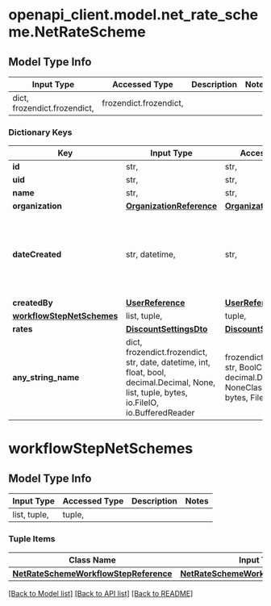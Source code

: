 # openapi_client.model.net_rate_scheme.NetRateScheme

## Model Type Info
Input Type | Accessed Type | Description | Notes
------------ | ------------- | ------------- | -------------
dict, frozendict.frozendict,  | frozendict.frozendict,  |  | 

### Dictionary Keys
Key | Input Type | Accessed Type | Description | Notes
------------ | ------------- | ------------- | ------------- | -------------
**id** | str,  | str,  |  | [optional] 
**uid** | str,  | str,  |  | [optional] 
**name** | str,  | str,  |  | [optional] 
**organization** | [**OrganizationReference**](OrganizationReference.md) | [**OrganizationReference**](OrganizationReference.md) |  | [optional] 
**dateCreated** | str, datetime,  | str,  |  | [optional] value must conform to RFC-3339 date-time
**createdBy** | [**UserReference**](UserReference.md) | [**UserReference**](UserReference.md) |  | [optional] 
**[workflowStepNetSchemes](#workflowStepNetSchemes)** | list, tuple,  | tuple,  |  | [optional] 
**rates** | [**DiscountSettingsDto**](DiscountSettingsDto.md) | [**DiscountSettingsDto**](DiscountSettingsDto.md) |  | [optional] 
**any_string_name** | dict, frozendict.frozendict, str, date, datetime, int, float, bool, decimal.Decimal, None, list, tuple, bytes, io.FileIO, io.BufferedReader | frozendict.frozendict, str, BoolClass, decimal.Decimal, NoneClass, tuple, bytes, FileIO | any string name can be used but the value must be the correct type | [optional]

# workflowStepNetSchemes

## Model Type Info
Input Type | Accessed Type | Description | Notes
------------ | ------------- | ------------- | -------------
list, tuple,  | tuple,  |  | 

### Tuple Items
Class Name | Input Type | Accessed Type | Description | Notes
------------- | ------------- | ------------- | ------------- | -------------
[**NetRateSchemeWorkflowStepReference**](NetRateSchemeWorkflowStepReference.md) | [**NetRateSchemeWorkflowStepReference**](NetRateSchemeWorkflowStepReference.md) | [**NetRateSchemeWorkflowStepReference**](NetRateSchemeWorkflowStepReference.md) |  | 

[[Back to Model list]](../../README.md#documentation-for-models) [[Back to API list]](../../README.md#documentation-for-api-endpoints) [[Back to README]](../../README.md)

